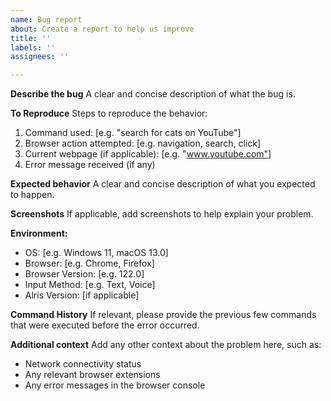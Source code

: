 ```yaml
---
name: Bug report
about: Create a report to help us improve
title: ''
labels: ''
assignees: ''

---
```


**Describe the bug**
A clear and concise description of what the bug is.

**To Reproduce**
Steps to reproduce the behavior:
1. Command used: [e.g. "search for cats on YouTube"]
2. Browser action attempted: [e.g. navigation, search, click]
3. Current webpage (if applicable): [e.g. "www.youtube.com"]
4. Error message received (if any)

**Expected behavior**
A clear and concise description of what you expected to happen.

**Screenshots**
If applicable, add screenshots to help explain your problem.

**Environment:**
 - OS: [e.g. Windows 11, macOS 13.0]
 - Browser: [e.g. Chrome, Firefox]
 - Browser Version: [e.g. 122.0]
 - Input Method: [e.g. Text, Voice]
 - Alris Version: [if applicable]

**Command History**
If relevant, please provide the previous few commands that were executed before the error occurred.

**Additional context**
Add any other context about the problem here, such as:
- Network connectivity status
- Any relevant browser extensions
- Any error messages in the browser console

